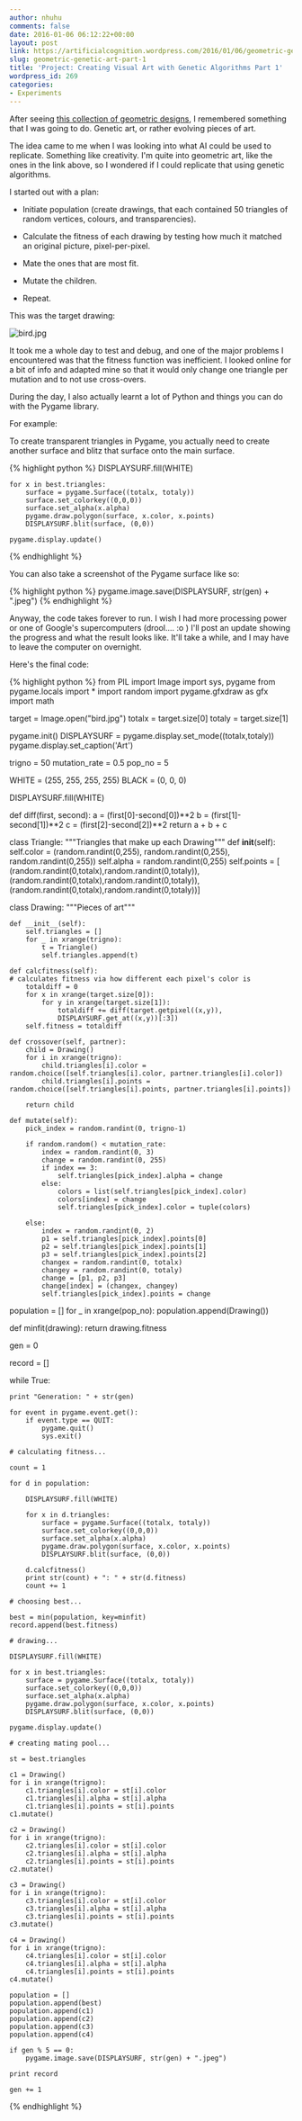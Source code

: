 ```yaml
---
author: nhuhu
comments: false
date: 2016-01-06 06:12:22+00:00
layout: post
link: https://artificialcognition.wordpress.com/2016/01/06/geometric-genetic-art-part-1/
slug: geometric-genetic-art-part-1
title: 'Project: Creating Visual Art with Genetic Algorithms Part 1'
wordpress_id: 269
categories:
- Experiments
---
```


After seeing [this collection of geometric designs](http://www.noupe.com/inspiration/showcases/gorgeous-geometric-designs.html), I remembered something that I was going to do. Genetic art, or rather evolving pieces of art.

The idea came to me when I was looking into what AI could be used to replicate. Something like creativity. I'm quite into geometric art, like the ones in the link above, so I wondered if I could replicate that using genetic algorithms.

I started out with a plan:
  * Initiate population (create drawings, that each contained 50 triangles of random vertices, colours, and transparencies).

	
  * Calculate the fitness of each drawing by testing how much it matched an original picture, pixel-per-pixel.

	
  * Mate the ones that are most fit.

	
  * Mutate the children.

	
  * Repeat.


This was the target drawing:

![bird.jpg](https://artificialcognition.files.wordpress.com/2016/01/bird.jpg)

It took me a whole day to test and debug, and one of the major problems I encountered was that the fitness function was inefficient. I looked online for a bit of info and adapted mine so that it would only change one triangle per mutation and to not use cross-overs.

During the day, I also actually learnt a lot of Python and things you can do with the Pygame library.

For example:

To create transparent triangles in Pygame, you actually need to create another surface and blitz that surface onto the main surface.

{% highlight python %}
    DISPLAYSURF.fill(WHITE)  

    for x in best.triangles:
        surface = pygame.Surface((totalx, totaly))
        surface.set_colorkey((0,0,0))
        surface.set_alpha(x.alpha)
        pygame.draw.polygon(surface, x.color, x.points)
        DISPLAYSURF.blit(surface, (0,0))

    pygame.display.update()
{% endhighlight %}

You can also take a screenshot of the Pygame surface like so:

{% highlight python %}
pygame.image.save(DISPLAYSURF, str(gen) + ".jpeg")
{% endhighlight %}

Anyway, the code takes forever to run. I wish I had more processing power or one of Google's supercomputers (drool.... :o ) I'll post an update showing the progress and what the result looks like. It'll take a while, and I may have to leave the computer on overnight.

Here's the final code:

{% highlight python %}
from PIL import Image
import sys, pygame
from pygame.locals import *
import random
import pygame.gfxdraw as gfx
import math

target = Image.open("bird.jpg")
totalx = target.size[0]
totaly = target.size[1]

pygame.init()
DISPLAYSURF = pygame.display.set_mode((totalx,totaly))
pygame.display.set_caption('Art')

trigno = 50
mutation_rate = 0.5
pop_no = 5

WHITE = (255, 255, 255, 255)
BLACK = (0, 0, 0)

DISPLAYSURF.fill(WHITE)

def diff(first, second):
    a = (first[0]-second[0])**2
    b = (first[1]-second[1])**2
    c = (first[2]-second[2])**2
    return a + b + c

class Triangle:
    """Triangles that make up each Drawing"""
    def __init__(self):
        self.color = (random.randint(0,255),
        random.randint(0,255),
        random.randint(0,255))
        self.alpha = random.randint(0,255)
        self.points = [
        (random.randint(0,totalx),random.randint(0,totaly)),
        (random.randint(0,totalx),random.randint(0,totaly)),
        (random.randint(0,totalx),random.randint(0,totaly))]        

class Drawing:
    """Pieces of art"""

    def __init__(self):
        self.triangles = []
        for _ in xrange(trigno):
            t = Triangle()
            self.triangles.append(t)

    def calcfitness(self):
    # calculates fitness via how different each pixel's color is
        totaldiff = 0
        for x in xrange(target.size[0]):
            for y in xrange(target.size[1]):
                totaldiff += diff(target.getpixel((x,y)),
                DISPLAYSURF.get_at((x,y))[:3])
        self.fitness = totaldiff

    def crossover(self, partner):
        child = Drawing()
        for i in xrange(trigno):
            child.triangles[i].color = random.choice([self.triangles[i].color, partner.triangles[i].color])
            child.triangles[i].points = random.choice([self.triangles[i].points, partner.triangles[i].points])

        return child

    def mutate(self):
        pick_index = random.randint(0, trigno-1)

        if random.random() < mutation_rate:
            index = random.randint(0, 3)
            change = random.randint(0, 255)
            if index == 3:
                self.triangles[pick_index].alpha = change
            else:
                colors = list(self.triangles[pick_index].color)
                colors[index] = change
                self.triangles[pick_index].color = tuple(colors)

        else:
            index = random.randint(0, 2)
            p1 = self.triangles[pick_index].points[0]
            p2 = self.triangles[pick_index].points[1]
            p3 = self.triangles[pick_index].points[2]
            changex = random.randint(0, totalx)
            changey = random.randint(0, totaly)
            change = [p1, p2, p3]
            change[index] = (changex, changey)
            self.triangles[pick_index].points = change

population = []
for _ in xrange(pop_no):
    population.append(Drawing())

def minfit(drawing):
    return drawing.fitness

gen = 0

record = []

while True:

    print "Generation: " + str(gen)

    for event in pygame.event.get():
        if event.type == QUIT:
            pygame.quit()
            sys.exit()

    # calculating fitness...

    count = 1

    for d in population:

        DISPLAYSURF.fill(WHITE)    

        for x in d.triangles:
            surface = pygame.Surface((totalx, totaly))
            surface.set_colorkey((0,0,0))
            surface.set_alpha(x.alpha)
            pygame.draw.polygon(surface, x.color, x.points)
            DISPLAYSURF.blit(surface, (0,0))

        d.calcfitness()
        print str(count) + ": " + str(d.fitness)
        count += 1

    # choosing best...

    best = min(population, key=minfit)
    record.append(best.fitness)

    # drawing...    

    DISPLAYSURF.fill(WHITE)  

    for x in best.triangles:
        surface = pygame.Surface((totalx, totaly))
        surface.set_colorkey((0,0,0))
        surface.set_alpha(x.alpha)
        pygame.draw.polygon(surface, x.color, x.points)
        DISPLAYSURF.blit(surface, (0,0))

    pygame.display.update()

    # creating mating pool... 

    st = best.triangles

    c1 = Drawing()
    for i in xrange(trigno):
        c1.triangles[i].color = st[i].color
        c1.triangles[i].alpha = st[i].alpha
        c1.triangles[i].points = st[i].points
    c1.mutate()

    c2 = Drawing()
    for i in xrange(trigno):
        c2.triangles[i].color = st[i].color
        c2.triangles[i].alpha = st[i].alpha
        c2.triangles[i].points = st[i].points
    c2.mutate()

    c3 = Drawing()
    for i in xrange(trigno):
        c3.triangles[i].color = st[i].color
        c3.triangles[i].alpha = st[i].alpha
        c3.triangles[i].points = st[i].points
    c3.mutate()

    c4 = Drawing()
    for i in xrange(trigno):
        c4.triangles[i].color = st[i].color
        c4.triangles[i].alpha = st[i].alpha
        c4.triangles[i].points = st[i].points
    c4.mutate()

    population = []
    population.append(best)
    population.append(c1)
    population.append(c2)
    population.append(c3)
    population.append(c4)

    if gen % 5 == 0:
        pygame.image.save(DISPLAYSURF, str(gen) + ".jpeg")

    print record

    gen += 1

{% endhighlight %}







